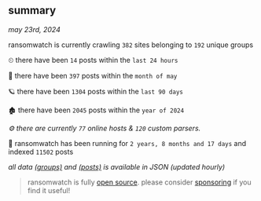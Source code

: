 
## summary
_may 23rd, 2024_

ransomwatch is currently crawling `382` sites belonging to `192` unique groups

⏲ there have been `14` posts within the `last 24 hours`

🦈 there have been `397` posts within the `month of may`

🪐 there have been `1304` posts within the `last 90 days`

🏚 there have been `2045` posts within the `year of 2024`

_⚙️ there are currently `77` online hosts & `120` custom parsers._

🦕 ransomwatch has been running for `2 years, 8 months and 17 days` and indexed `11502` posts

_all data  [(groups)](http://ransomwhat.telemetry.ltd/groups) and [(posts)](http://ransomwhat.telemetry.ltd/posts) is available in JSON (updated hourly)_

> ransomwatch is fully [open source](https://github.com/joshhighet/ransomwatch#ransomwatch--). please consider [sponsoring](https://github.com/sponsors/joshhighet) if you find it useful!
